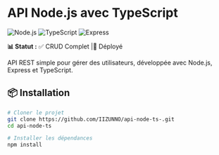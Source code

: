 # API Node.js avec TypeScript

![Node.js](https://img.shields.io/badge/Node.js-339933?style=for-the-badge&logo=nodedotjs&logoColor=white)
![TypeScript](https://img.shields.io/badge/TypeScript-007ACC?style=for-the-badge&logo=typescript&logoColor=white)
![Express](https://img.shields.io/badge/Express.js-000000?style=for-the-badge&logo=express&logoColor=white)

**📊 Statut :** ✅ CRUD Complet |🚀 Déployé

API REST simple pour gérer des utilisateurs, développée avec Node.js, Express et TypeScript.

## 📦 Installation

```bash
# Cloner le projet
git clone https://github.com/IIZUNNO/api-node-ts-.git
cd api-node-ts

# Installer les dépendances
npm install